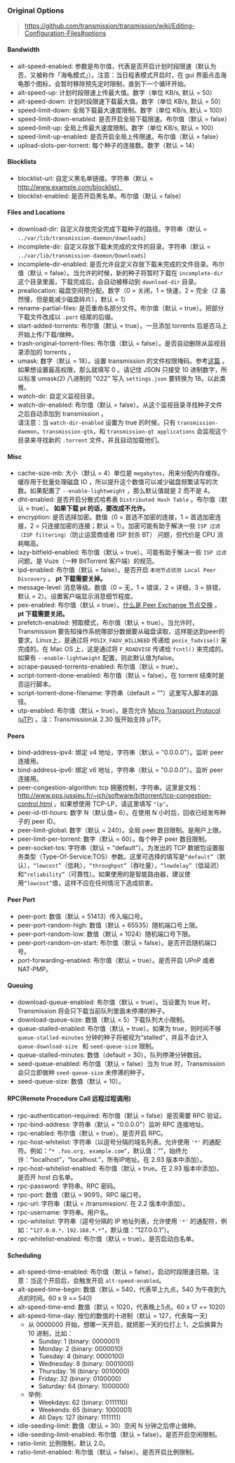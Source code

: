 ### Original Options
>  https://github.com/transmission/transmission/wiki/Editing-Configuration-Files#options


#### Bandwidth
* alt-speed-enabled: 参数是布尔值，代表是否开启计划时段限速（默认为否，又被称作「海龟模式」）。注意：当日程表模式开启时，在 gui 界面点击海龟那个图标，会暂时移除预先定时限制，直到下一个循环开始。
* alt-speed-up: 计划时段限速上传最大值。数字（单位 KB/s, 默认 = 50）
* alt-speed-down: 计划时段限速下载最大值。数字（单位 KB/s, 默认 = 50）
* speed-limit-down: 全局下载最大速度限制。数字（单位 KB/s, 默认 = 100）
* speed-limit-down-enabled: 是否开启全局下载限速。布尔值（默认 = false）
* speed-limit-up: 全局上传最大速度限制。数字（单位 KB/s, 默认 = 100）
* speed-limit-up-enabled: 是否开启全局上传限速。布尔值（默认 = false）
* upload-slots-per-torrent: 每个种子的连接数。数字（默认 = 14）

#### Blocklists
* blocklist-url: 自定义黑名单链接。字符串（默认 = http://www.example.com/blocklist）
* blocklist-enabled: 是否开启黑名单。布尔值（默认 = false）

#### Files and Locations
* download-dir: 自定义存放完全完成下载种子的路径。字符串（默认 = `../var/lib/transmission-daemon/downloads`）
* incomplete-dir: 自定义存放下载未完成的文件的目录。字符串（默认 = `../var/lib/transmission-daemon/Downloads`）
* incomplete-dir-enabled: 是否允许自定义存放下载未完成的文件目录。布尔值（默认 = false）。当允许的时候，新的种子将暂时下载在 `incomplete-dir` 这个目录里面，下载完成后，会自动被移动到 `download-dir` 目录。
* preallocation: 磁盘空间预分配。数字（0 = 关闭，1 = 快速，2 = 完全（2 虽然慢，但是能减少磁盘碎片），默认 = 1）
* rename-partial-files: 是否重命名部分文件。布尔值（默认 = true）。把部分下载文件改成以 `.part` 结尾的后缀。
* start-added-torrents: 布尔值（默认 = true）。一旦添加 torrents 后是否马上开始上传/下载/做种。
* trash-original-torrent-files: 布尔值（默认 = false）。是否自动删除从监视目录添加的 torrents 。
* umask: 数字（默认 = 18）。设置 transmission 的文件权限掩码。参考[这篇](http://developer.apple.com/documentation/Darwin/Reference/ManPages/man2/umask.2.html) 。如果想设置最高权限，那么就填写 0 。请记住 JSON 只接受 10 进制数字，所以标准 umask(2) 八进制的 "022" 写入 `settings.json` 要转换为 18。以此类推。
* watch-dir: 自定义监视目录。
* watch-dir-enabled: 布尔值（默认 = false）。从这个监视目录寻找种子文件之后自动添加到 transmission 。<br/> 请注意：当 `watch-dir-enabled` 设置为 true 的时候，只有 `transmission-daemon`，`transmission-gtk`，和 `transmission-qt applications` 会监视这个目录来寻找新的 `.torrent` 文件，并且自动加载他们。

#### Misc
* cache-size-mb: 大小（默认 = 4）单位是 `megabytes`，用来分配内存缓存。缓存用于批量处理磁盘 IO ，所以提升这个数值可以减少磁盘频繁读写的次数。如果配置了 `--enable-lightweight` ，那么默认值就是 2 而不是 4。
* dht-enabled: 是否开启分散式哈希表 `Distributed Hash Table` 。布尔值（默认 = true）。 **如果下载 pt 的话，要改成不允许。**
* encryption: 是否选择加密。数值（0 = 首选不加密的连接，1 = 首选加密连接，2 = 只连接加密的连接；默认 = 1）。加密可能有助于解决一些 `ISP 过滤（ISP filtering）`（防止运营商或者 ISP 封杀 BT） 问题，但代价是 CPU 消耗略高。
* lazy-bitfield-enabled: 布尔值（默认 = true）。可能有助于解决一些 `ISP 过滤` 问题。是 Vuze（一种 BitTorrent 客户端）的规范。
* lpd-enabled: 布尔值（默认 = false）。是否开启 `本地节点侦测 Local Peer Discovery` 。 **pt 下载需要关掉。**
* message-level: 消息等级。数值（0 = 无，1 = 错误，2 = 详细，3 = 排错，默认 = 2）。设置客户端显示消息细节程度。
* pex-enabled: 布尔值（默认 = true）。[什么是 Peer Exchange 节点交换](http://en.wikipedia.org/wiki/Peer_exchange) 。 **pt 下载需要关闭。**
* prefetch-enabled: 预取模式，布尔值（默认 = true）。当允许时，Transmission 要告知操作系统哪部分数据要从磁盘读取，这样能达到peer的要求。Linux上，是通过将 `POSIX_FADV_WILLNEED` 传递给 `posix_fadvise()` 来完成的。在 Mac OS 上，这是通过将 `F_RDADVISE` 传递给 `fcntl()` 来完成的。如果有 `--enable-lightweight` 配置，则此默认值为false。
* scrape-paused-torrents-enabled: 布尔值（默认 = true）。
* script-torrent-done-enabled: 布尔值（默认 = false）。在 torrent 结束时是否运行脚本。
* script-torrent-done-filename: 字符串（default = ""）这里写入脚本的路径。
* utp-enabled: 布尔值（默认 = true）。是否允许 [Micro Transport Protocol (µTP)](https://zh.wikipedia.org/zh-cn/Micro_Transport_Protocol) 。注：Transmission从 2.30 版开始支持 µTP。

#### Peers
* bind-address-ipv4: 绑定 v4 地址，字符串（默认 = "0.0.0.0"）。监听 peer 连接用。
* bind-address-ipv6: 绑定 v6 地址，字符串（默认 = "0.0.0.0"）。监听 peer 连接用。
* peer-congestion-algorithm: tcp 拥塞控制，字符串。这里是文档：http://www.pps.jussieu.fr/~jch/software/bittorrent/tcp-congestion-control.html 。如果想使用 TCP-LP，请这里填写 `"lp"`。
* peer-id-ttl-hours: 数字 N（默认值= 6）。在使用 N 小时后，回收已经发布种子的 peer ID。
* peer-limit-global: 数字（默认 = 240）。全局 peer 数目限制。是用户上限。
* peer-limit-per-torrent: 数字（默认 = 60）。每个种子 peer 数目限制。
* peer-socket-tos: 字符串（默认 = "default"）。为发出的 TCP 数据包设置服务类型（Type-Of-Service:TOS）参数。这里可选择的填写是`“default”`（默认），`“lowcost”`（低耗），`“throughput”`（吞吐量），`“lowdelay”`（低延迟）和`“reliability”`（可靠性）。如果使用的是智能路由器，建议使用`“lowcost”`值，这样不应在任何情况下造成损害。

#### Peer Port
* peer-port: 数值（默认 = 51413）传入端口号。
* peer-port-random-high: 数值（默认 = 65535）随机端口号上限。
* peer-port-random-low: 数值（默认 = 1024）随机端口号下限。
* peer-port-random-on-start: 布尔值（默认 = false）。是否开启随机端口号。
* port-forwarding-enabled: 布尔值（默认 = true）。是否开启 UPnP 或者 NAT-PMP。

#### Queuing
* download-queue-enabled: 布尔值（默认 = true）。当设置为 true 时，Transmission 将会只下载当前队列里面未停滞的种子。
* download-queue-size: 数值（默认 = 5）下载队列大小限制。
* queue-stalled-enabled: 布尔值（默认 = true）。如果为 true，则时间不够 `queue-stalled-minutes` 分钟的种子将被视为“stalled”，并且不会计入 `queue-download-size ` 和 `seed-queue-size` 限制。
* queue-stalled-minutes: 数值（default = 30）。队列停滞分钟数目。
* seed-queue-enabled: 布尔值（默认 = false）当为 true 时，Transmission 会只立即做种 `seed-queue-size` 未停滞的种子。
* seed-queue-size: 数值（默认 = 10）。

#### RPC(Remote Procedure Call 远程过程调用)
* rpc-authentication-required: 布尔值（默认 = false）是否需要 RPC 验证。
* rpc-bind-address: 字符串（默认 = "0.0.0.0"）监听 RPC 连接地址。
* rpc-enabled: 布尔值（默认 = true）。是否开启 RPC。
* rpc-host-whitelist: 字符串（以逗号分隔的域名列表。允许使用 `'*'` 的通配符。例如：`“* .foo.org, example.com”`，默认值：“”，始终允许：“localhost”，“localhost.”，所有IP地址。在 2.93 版本中添加）。
* rpc-host-whitelist-enabled: 布尔值（默认 = true。在 2.93 版本中添加)。是否开 host 白名单。
* rpc-password: 字符串。RPC 密码。
* rpc-port: 数值（默认 = 9091)。RPC 端口号。
* rpc-url: 字符串（默认 = /transmission/. 在 2.2 版本中添加）。
* rpc-username: 字符串。用户名。
* rpc-whitelist: 字符串（逗号分隔的 IP 地址列表，允许使用 `'*'` 的通配符，例如：`“127.0.0.*，192.168.*.*”`，默认值：“127.0.0.1”）。
* rpc-whitelist-enabled: 布尔值（默认 = true）。是否启动白名单。

#### Scheduling
* alt-speed-time-enabled: 布尔值（默认 = false）。启动时段限速日期。注意：当这个开启后，会触发开启 `alt-speed-enabled`。
* alt-speed-time-begin: 数值（默认 = 540，代表早上九点，540 为午夜到九点的时间。60 x 9 == 540)
* alt-speed-time-end: 数值（默认 = 1020，代表晚上5点。60 x 17 == 1020)
* alt-speed-time-day: 按位的数值的十进制（默认 = 127，代表每一天)
  * 从 0000000 开始，想哪一天开启，就把那一天的位打上 1，之后换算为 10 进制，比如：
    * Sunday: 1 (binary: 0000001)
    * Monday: 2 (binary: 0000010)
    * Tuesday: 4 (binary: 0000100)
    * Wednesday: 8 (binary: 0001000)
    * Thursday: 16 (binary: 0010000)
    * Friday: 32 (binary: 0100000)
    * Saturday: 64 (binary: 1000000)
  * 举例:
    * Weekdays: 62 (binary: 0111110)
    * Weekends: 65 (binary: 1000001)
    * All Days: 127 (binary: 1111111)
* idle-seeding-limit: 数值（默认 = 30）空闲 N 分钟之后停止做种。
* idle-seeding-limit-enabled: 布尔值（默认 = false）。是否开启空闲限制。
* ratio-limit: 比例限制，默认 2.0。
* ratio-limit-enabled: 布尔值（默认 = false）。是否开启比例限制。
